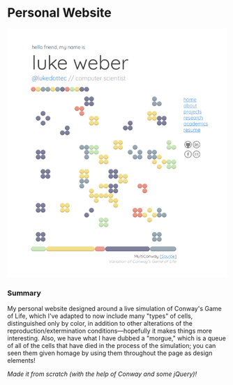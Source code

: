 # Personal Website

![alt tag](res/images/screenshot_1.png)

### Summary
My personal website designed around a live simulation of Conway's Game of Life, which I've adapted to now include many "types" of cells, distinguished only by color, in addition to other alterations of the reproduction/extermination conditions—hopefully it makes things more interesting. Also, we have what I have dubbed a "morgue," which is a queue of all of the cells that have died in the process of the simulation; you can seen them given homage by using them throughout the page as design elements!

_Made it from scratch (with the help of Conway and some jQuery)!_
